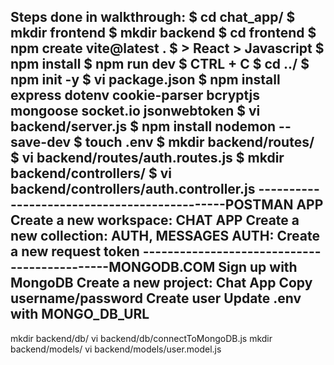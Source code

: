
Steps done in walkthrough:
$ cd chat_app/
$ mkdir frontend
$ mkdir backend
$ cd frontend
$ npm create vite@latest .
$ > React > Javascript
$ npm install
$ npm run dev
$ CTRL + C
$ cd ../
$ npm init -y
$ vi package.json
$ npm install express dotenv cookie-parser bcryptjs mongoose socket.io jsonwebtoken
$ vi backend/server.js
$ npm install nodemon --save-dev
$ touch .env
$ mkdir backend/routes/
$ vi backend/routes/auth.routes.js
$ mkdir backend/controllers/
$ vi backend/controllers/auth.controller.js
---------------------------------------------POSTMAN APP
Create a new workspace: CHAT APP
Create a new collection: AUTH, MESSAGES
AUTH: Create a new request token
---------------------------------------------MONGODB.COM
Sign up with MongoDB
Create a new project: Chat App
Copy username/password
Create user
Update .env with MONGO_DB_URL
---------------------------------------------
mkdir backend/db/
vi backend/db/connectToMongoDB.js
mkdir backend/models/
vi backend/models/user.model.js



